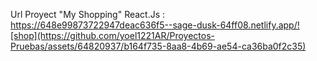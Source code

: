 Url Proyect "My Shopping" React.Js :
https://648e99873722947deac636f5--sage-dusk-64ff08.netlify.app/![shop](https://github.com/yoel1221AR/Proyectos-Pruebas/assets/64820937/b164f735-8aa8-4b69-ae54-ca36ba0f2c35)
